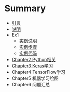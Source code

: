 # Summary

* [引言](README.md)
* [说明](chapter1.md)
* [Ex1](chapter2.md)
  * [实例说明](chapter2/ruan-jian-an-zhuang.md)
  * [实例步骤](chapter2/ruan-jian-pei-zhi.md)
  * [实例代码](chapter2/pythonku.md)
* [Chapter2 Python相关](chapter2qian-qi-zhun-bei.md)
* [Chapter3 Keras学习](chapter3-kerasxue-xi.md)
* Chapter4 TensorFlow学习
* Chapter5 机器学习绘图
* Chapter6 问题汇总

